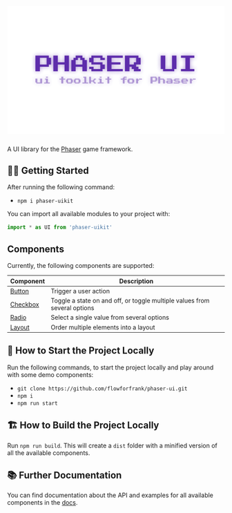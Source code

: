 <h1 align="center">
    <img alt="UI library for Phaser" src="src/phaser-ui.png" />
</h1>

A UI library for the [Phaser](https://phaser.io/) game framework.

## 🏃‍♂️ Getting Started

After running the following command:

- `npm i phaser-uikit`

You can import all available modules to your project with:

```javascript
import * as UI from 'phaser-uikit'
```

## Components

Currently, the following components are supported:

| Component | Description |
| --------- | ----------- |
| [Button](docs/examples/button.md)     | Trigger a user action |
| [Checkbox](docs/examples/checkbox.md) | Toggle a state on and off, or toggle multiple values from several options |
| [Radio](docs/examples/radio.md)       | Select a single value from several options |
| [Layout](docs/examples/layout.md)     | Order multiple elements into a layout |

## 🚀 How to Start the Project Locally

Run the following commands, to start the project locally and play around with some demo components:

- `git clone https://github.com/flowforfrank/phaser-ui.git`
- `npm i`
- `npm run start`

## 🏗️ How to Build the Project Locally

Run `npm run build`. This will create a `dist` folder with a minified version of all the available components.

## 📚 Further Documentation

You can find documentation about the API and examples for all available components in the [docs](/docs/examples).
